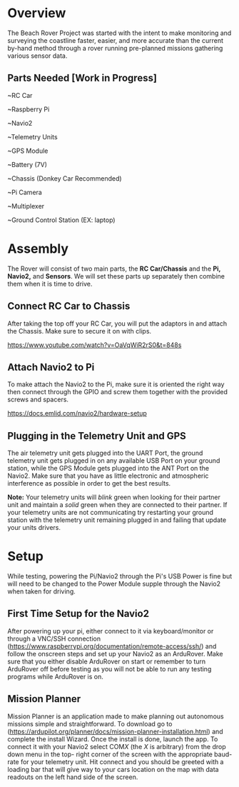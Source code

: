 # Overview

The Beach Rover Project was started with the intent to
make monitoring and surveying the coastline faster, easier,
and more accurate than the current by-hand method through
a rover running pre-planned missions gathering various sensor data.

## Parts Needed [**Work in Progress**]

~RC Car

~Raspberry Pi

~Navio2

~Telemetry Units

~GPS Module

~Battery (7V)

~Chassis (Donkey Car Recommended)

~Pi Camera

~Multiplexer

~Ground Control Station (EX: laptop)

# Assembly
The Rover will consist of two main parts, the **RC Car/Chassis** and the
**Pi, Navio2,** and **Sensors**. We will set these parts up separately then
combine them when it is time to drive.

## Connect RC Car to Chassis

After taking the top off your RC Car, you will put the adaptors in and
attach the Chassis. Make sure to secure it on with clips.

https://www.youtube.com/watch?v=OaVqWiR2rS0&t=848s

## Attach Navio2 to Pi

To make attach the Navio2 to the Pi, make sure it is oriented the right
way then connect through the GPIO and screw them together with the
provided screws and spacers.

https://docs.emlid.com/navio2/hardware-setup

## Plugging in the Telemetry Unit and GPS

The air telemetry unit gets plugged into the UART Port, the ground telemetry unit
gets plugged in on any available USB Port on your ground station, while the GPS
Module gets plugged into the ANT Port on the Navio2. Make sure
that you have as little electronic and atmospheric interference as possible
in order to get the best results.

**Note:** Your telemetry units will *blink* green when looking for their partner
unit and maintain a *solid* green when they are connected to their partner. If your
telemetry units are not communicating try restarting your ground station with the
telemetry unit remaining plugged in and failing that update your units drivers.

# Setup

While testing, powering the Pi/Navio2 through the Pi's USB Power is fine
but will need to be changed to the Power Module supple through the Navio2
when taken for driving.

## First Time Setup for the Navio2

After powering up your pi, either connect to it via keyboard/monitor or
through a VNC/SSH connection (https://www.raspberrypi.org/documentation/remote-access/ssh/) and follow the onscreen
steps and set up your Navio2 as an ArduRover. Make sure that you either disable
ArduRover on start or remember to turn ArduRover off before testing as you will
not be able to run any testing programs while ArduRover is on.

## Mission Planner

Mission Planner is an application made to make planning out autonomous missions
simple and straightforward. To download go to (https://ardupilot.org/planner/docs/mission-planner-installation.html)
and complete the install Wizard. Once the install is done, launch the app.
To connect it with your Navio2 select COM*X* (the *X* is arbitrary) from the drop down menu in the top-
right corner of the screen with the appropriate baud-rate for your telemetry unit.
Hit connect and you should be greeted with a loading bar that will give way to
your cars location on the map with data readouts on the left hand side of the screen.
